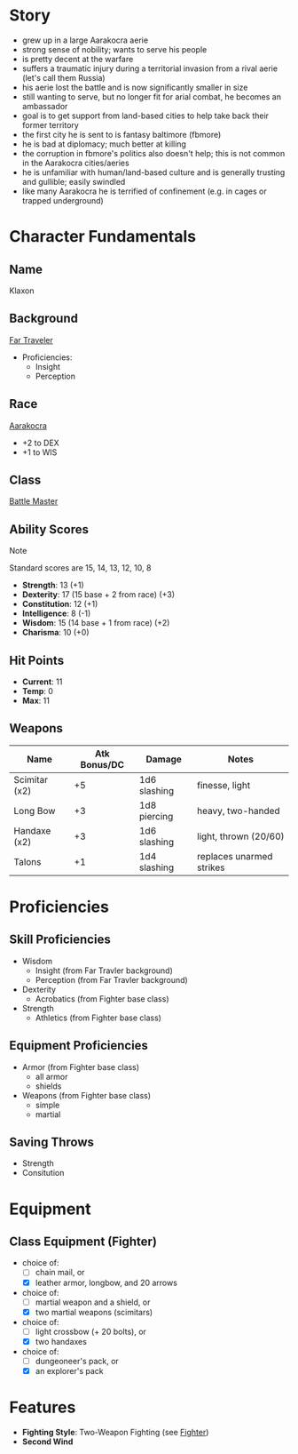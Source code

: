 
# Story

- grew up in a large Aarakocra aerie
- strong sense of nobility; wants to serve his people
- is pretty decent at the warfare
- suffers a traumatic injury during a territorial invasion from a rival aerie (let's call them Russia)
- his aerie lost the battle and is now significantly smaller in size
- still wanting to serve, but no longer fit for arial combat, he becomes an ambassador
- goal is to get support from land-based cities to help take back their former territory
- the first city he is sent to is fantasy baltimore (fbmore)
- he is bad at diplomacy; much better at killing
- the corruption in fbmore's politics also doesn't help; this is not common in the Aarakocra cities/aeries
- he is unfamiliar with human/land-based culture and is generally trusting and gullible; easily swindled
- like many Aarakocra he is terrified of confinement (e.g. in cages or trapped underground)

# Character Fundamentals

## Name
Klaxon

## Background

[Far Traveler](../concepts/backgrounds.md)

- Proficiencies:
    - Insight
    - Perception

## Race
[Aarakocra](../races/aarakocra.md)

- +2 to DEX
- +1 to WIS

## Class
[Battle Master](../classes/battlemaster.md)

## Ability Scores

> [!NOTE]
> Standard scores are 15, 14, 13, 12, 10, 8

- **Strength**: 13 (+1)
- **Dexterity**: 17 (15 base + 2 from race) (+3)
- **Constitution**: 12 (+1)
- **Intelligence**: 8 (-1)
- **Wisdom**: 15 (14 base + 1 from race) (+2)
- **Charisma**: 10 (+0)

## Hit Points

- **Current**: 11
- **Temp**: 0
- **Max**: 11

## Weapons

| Name          | Atk Bonus/DC | Damage       | Notes                    |
| ------------- | ------------ | ------------ | ------------------------ |
| Scimitar (x2) | +5           | 1d6 slashing | finesse, light           |
| Long Bow      | +3           | 1d8 piercing | heavy, two-handed        |
| Handaxe (x2)  | +3           | 1d6 slashing | light, thrown (20/60)    |
| Talons        | +1           | 1d4 slashing | replaces unarmed strikes |


# Proficiencies

## Skill Proficiencies

- Wisdom
    - Insight (from Far Travler background)
    - Perception (from Far Travler background)
- Dexterity
    - Acrobatics (from Fighter base class)
- Strength
    - Athletics (from Fighter base class)

## Equipment Proficiencies

- Armor (from Fighter base class)
    - all armor
    - shields
- Weapons (from Fighter base class)
    - simple
    - martial

## Saving Throws

- Strength
- Consitution

# Equipment

## Class Equipment (Fighter)

 - choice of:
     - [ ] chain mail, or
     - [x] leather armor, longbow, and 20 arrows
 - choice of:
    - [ ] martial weapon and a shield, or
    - [x] two martial weapons (scimitars)
 - choice of:
    - [ ] light crossbow (+ 20 bolts), or
    - [x] two handaxes
 - choice of:
    - [ ] dungeoneer's pack, or
    - [x] an explorer's pack

# Features

 - **Fighting Style**: Two-Weapon Fighting (see [Fighter](../classes/fighter.md))
 - **Second Wind**

